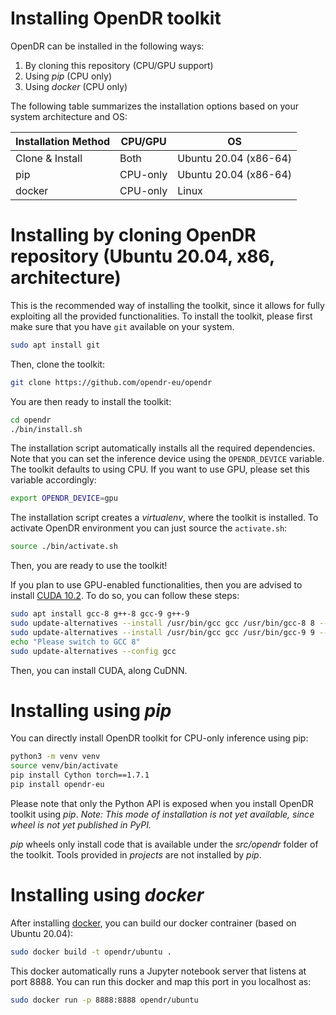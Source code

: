# Installing OpenDR toolkit

OpenDR can be installed in the following ways:
1. By cloning this repository (CPU/GPU support)
2. Using *pip* (CPU only)
3. Using *docker* (CPU only)

The following table summarizes the installation options based on your system architecture and OS:

| Installation Method | CPU/GPU  | OS                    |
|---------------------|----------|-----------------------|
| Clone & Install     | Both     | Ubuntu 20.04 (x86-64) |
| pip                 | CPU-only | Ubuntu 20.04 (x86-64) |
| docker              | CPU-only | Linux                 |

# Installing by cloning OpenDR repository (Ubuntu 20.04, x86, architecture)

This is the recommended way of installing the toolkit, since it allows for fully exploiting all the provided functionalities.
To install the toolkit, please first make sure that you have `git` available on your system.
```bash
sudo apt install git 
```
Then, clone the toolkit:
```bash
git clone https://github.com/opendr-eu/opendr
```
You are then ready to install the toolkit:
```bash
cd opendr
./bin/install.sh
```
The installation script automatically installs all the required dependencies.
Note that you can set the inference device using the `OPENDR_DEVICE` variable.
The toolkit defaults to using CPU.
If you want to use GPU, please set this variable accordingly:
```bash
export OPENDR_DEVICE=gpu
```
The installation script creates a *virtualenv*, where the toolkit is installed.
To activate OpenDR environment you can just source the `activate.sh`:
```bash
source ./bin/activate.sh
```
Then, you are ready to use the toolkit!


If you plan to use GPU-enabled functionalities, then you are advised to install [CUDA 10.2](https://developer.nvidia.com/cuda-10.2-download-archive).
To do so, you can follow these steps:
```bash
sudo apt install gcc-8 g++-8 gcc-9 g++-9
sudo update-alternatives --install /usr/bin/gcc gcc /usr/bin/gcc-8 8 --slave /usr/bin/g++ g++ /usr/bin/g++-8
sudo update-alternatives --install /usr/bin/gcc gcc /usr/bin/gcc-9 9 --slave /usr/bin/g++ g++ /usr/bin/g++-9
echo "Please switch to GCC 8"
sudo update-alternatives --config gcc
```
Then, you can install CUDA, along CuDNN.

# Installing using *pip*
You can directly install OpenDR toolkit for CPU-only inference using pip:
```bash
python3 -m venv venv
source venv/bin/activate
pip install Cython torch==1.7.1
pip install opendr-eu
```
Please note that only the Python API is exposed when you install OpenDR toolkit using *pip*.
*Note: This mode of installation is not yet available, since wheel is not yet published in PyPI.*

*pip* wheels only install code that is available under the *src/opendr* folder of the toolkit.
Tools provided in *projects* are not installed by *pip*.

# Installing using *docker*
After installing [docker](?), you can build our docker contrainer (based on Ubuntu 20.04):
```bash
sudo docker build -t opendr/ubuntu .
```
This docker automatically runs a Jupyter notebook server that listens at port 8888.
You can run this docker and map this port in you localhost as:
```bash
sudo docker run -p 8888:8888 opendr/ubuntu
```

